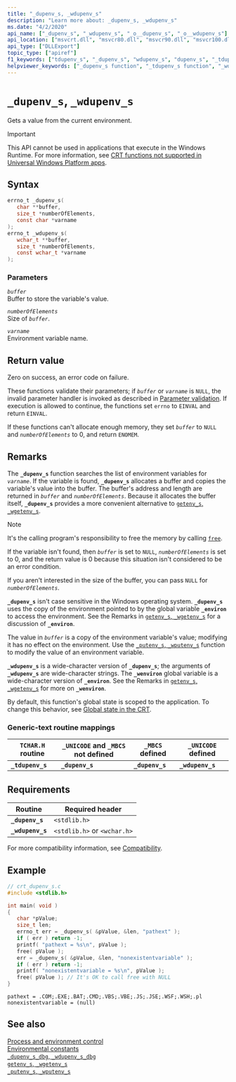 ```yaml
---
title: "_dupenv_s, _wdupenv_s"
description: "Learn more about: _dupenv_s, _wdupenv_s"
ms.date: "4/2/2020"
api_name: ["_dupenv_s", "_wdupenv_s", "_o__dupenv_s", "_o__wdupenv_s"]
api_location: ["msvcrt.dll", "msvcr80.dll", "msvcr90.dll", "msvcr100.dll", "msvcr100_clr0400.dll", "msvcr110.dll", "msvcr110_clr0400.dll", "msvcr120.dll", "msvcr120_clr0400.dll", "ucrtbase.dll", "api-ms-win-crt-environment-l1-1-0.dll"]
api_type: ["DLLExport"]
topic_type: ["apiref"]
f1_keywords: ["tdupenv_s", "_dupenv_s", "wdupenv_s", "dupenv_s", "_tdupenv_s", "_wdupenv_s"]
helpviewer_keywords: ["_dupenv_s function", "_tdupenv_s function", "_wdupenv_s function", "environment variables", "wdupenv_s function", "dupenv_s function", "tdupenv_s function"]
---
```

# `_dupenv_s`, `_wdupenv_s`

Gets a value from the current environment.

> [!IMPORTANT]
> This API cannot be used in applications that execute in the Windows Runtime. For more information, see [CRT functions not supported in Universal Windows Platform apps](../../cppcx/crt-functions-not-supported-in-universal-windows-platform-apps.md).

## Syntax

```C
errno_t _dupenv_s(
   char **buffer,
   size_t *numberOfElements,
   const char *varname
);
errno_t _wdupenv_s(
   wchar_t **buffer,
   size_t *numberOfElements,
   const wchar_t *varname
);
```

### Parameters

*`buffer`*\
Buffer to store the variable's value.

*`numberOfElements`*\
Size of *`buffer`*.

*`varname`*\
Environment variable name.

## Return value

Zero on success, an error code on failure.

These functions validate their parameters; if *`buffer`* or *`varname`* is `NULL`, the invalid parameter handler is invoked as described in [Parameter validation](../parameter-validation.md). If execution is allowed to continue, the functions set `errno` to `EINVAL` and return `EINVAL`.

If these functions can't allocate enough memory, they set *`buffer`* to `NULL` and *`numberOfElements`* to 0, and return `ENOMEM`.

## Remarks

The **`_dupenv_s`** function searches the list of environment variables for *`varname`*. If the variable is found, **`_dupenv_s`** allocates a buffer and copies the variable's value into the buffer. The buffer's address and length are returned in *`buffer`* and *`numberOfElements`*. Because it allocates the buffer itself, **`_dupenv_s`** provides a more convenient alternative to [`getenv_s`, `_wgetenv_s`](getenv-s-wgetenv-s.md).

> [!NOTE]
> It's the calling program's responsibility to free the memory by calling [`free`](free.md).

If the variable isn't found, then *`buffer`* is set to `NULL`, *`numberOfElements`* is set to 0, and the return value is 0 because this situation isn't considered to be an error condition.

If you aren't interested in the size of the buffer, you can pass `NULL` for *`numberOfElements`*.

**`_dupenv_s`** isn't case sensitive in the Windows operating system. **`_dupenv_s`** uses the copy of the environment pointed to by the global variable **`_environ`** to access the environment. See the Remarks in [`getenv_s`, `_wgetenv_s`](getenv-s-wgetenv-s.md) for a discussion of **`_environ`**.

The value in *`buffer`* is a copy of the environment variable's value; modifying it has no effect on the environment. Use the [`_putenv_s`, `_wputenv_s`](putenv-s-wputenv-s.md) function to modify the value of an environment variable.

**`_wdupenv_s`** is a wide-character version of **`_dupenv_s`**; the arguments of **`_wdupenv_s`** are wide-character strings. The **`_wenviron`** global variable is a wide-character version of **`_environ`**. See the Remarks in [`getenv_s`, `_wgetenv_s`](getenv-s-wgetenv-s.md) for more on **`_wenviron`**.

By default, this function's global state is scoped to the application. To change this behavior, see [Global state in the CRT](../global-state.md).

### Generic-text routine mappings

| `TCHAR.H` routine | `_UNICODE` and `_MBCS` not defined | `_MBCS` defined | `_UNICODE` defined |
|---|---|---|---|
| **`_tdupenv_s`** | **`_dupenv_s`** | **`_dupenv_s`** | **`_wdupenv_s`** |

## Requirements

| Routine | Required header |
|---|---|
| **`_dupenv_s`** | `<stdlib.h>` |
| **`_wdupenv_s`** | `<stdlib.h>` or `<wchar.h>` |

For more compatibility information, see [Compatibility](../compatibility.md).

## Example

```C
// crt_dupenv_s.c
#include <stdlib.h>

int main( void )
{
   char *pValue;
   size_t len;
   errno_t err = _dupenv_s( &pValue, &len, "pathext" );
   if ( err ) return -1;
   printf( "pathext = %s\n", pValue );
   free( pValue );
   err = _dupenv_s( &pValue, &len, "nonexistentvariable" );
   if ( err ) return -1;
   printf( "nonexistentvariable = %s\n", pValue );
   free( pValue ); // It's OK to call free with NULL
}
```

```Output
pathext = .COM;.EXE;.BAT;.CMD;.VBS;.VBE;.JS;.JSE;.WSF;.WSH;.pl
nonexistentvariable = (null)
```

## See also

[Process and environment control](../process-and-environment-control.md)\
[Environmental constants](../environmental-constants.md)\
[`_dupenv_s_dbg`, `_wdupenv_s_dbg`](dupenv-s-dbg-wdupenv-s-dbg.md)\
[`getenv_s`, `_wgetenv_s`](getenv-s-wgetenv-s.md)\
[`_putenv_s`, `_wputenv_s`](putenv-s-wputenv-s.md)

